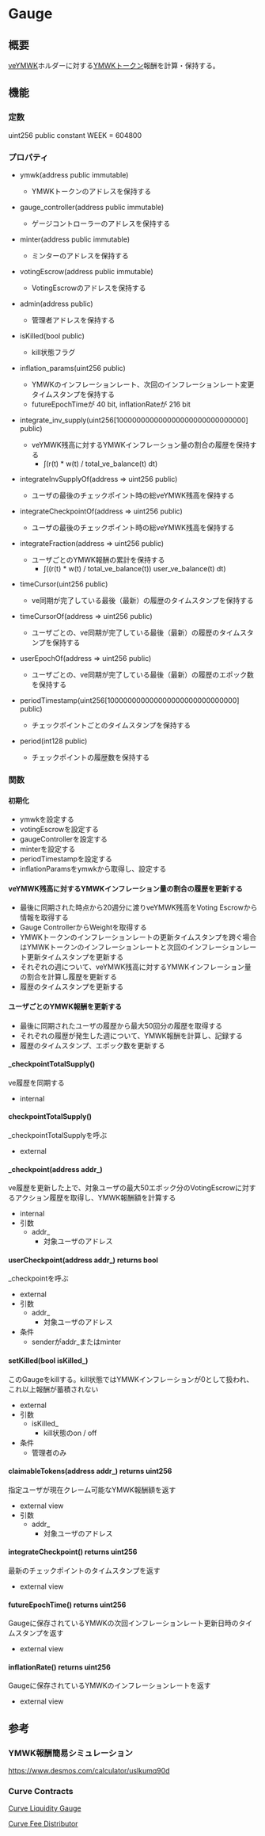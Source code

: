 # Gauge

## 概要

[veYMWK](../VotingEscrow/index.md)ホルダーに対する[YMWKトークン](../YamawakeToken/index.md)報酬を計算・保持する。

## 機能

### 定数

uint256 public constant WEEK = 604800

### プロパティ

- ymwk(address public immutable)

  - YMWKトークンのアドレスを保持する

- gauge_controller(address public immutable)

  - ゲージコントローラーのアドレスを保持する

- minter(address public immutable)

  - ミンターのアドレスを保持する

- votingEscrow(address public immutable)

  - VotingEscrowのアドレスを保持する

- admin(address public)

  - 管理者アドレスを保持する

- isKilled(bool public)

  - kill状態フラグ

- inflation_params(uint256 public)

  - YMWKのインフレーションレート、次回のインフレーションレート変更タイムスタンプを保持する
  - futureEpochTimeが 40 bit, inflationRateが 216 bit

- integrate_inv_supply(uint256[100000000000000000000000000000] public)

  - veYMWK残高に対するYMWKインフレーション量の割合の履歴を保持する
    - ∫(r(t) \* w(t) / total_ve_balance(t) dt)

- integrateInvSupplyOf(address => uint256 public)

  - ユーザの最後のチェックポイント時の総veYMWK残高を保持する

- integrateCheckpointOf(address => uint256 public)
  - ユーザの最後のチェックポイント時の総veYMWK残高を保持する
- integrateFraction(address => uint256 public)
  - ユーザごとのYMWK報酬の累計を保持する
    - ∫((r(t) \* w(t) / total_ve_balance(t)) user_ve_balance(t) dt)
- timeCursor(uint256 public)
  - ve同期が完了している最後（最新）の履歴のタイムスタンプを保持する
- timeCursorOf(address => uint256 public)
  - ユーザごとの、ve同期が完了している最後（最新）の履歴のタイムスタンプを保持する
- userEpochOf(address => uint256 public)
  - ユーザごとの、ve同期が完了している最後（最新）の履歴のエポック数を保持する
- periodTimestamp(uint256[100000000000000000000000000000] public)
  - チェックポイントごとのタイムスタンプを保持する
- period(int128 public)
  - チェックポイントの履歴数を保持する

### 関数

#### 初期化

- ymwkを設定する
- votingEscrowを設定する
- gaugeControllerを設定する
- minterを設定する
- periodTimestampを設定する
- inflationParamsをymwkから取得し、設定する

#### veYMWK残高に対するYMWKインフレーション量の割合の履歴を更新する

- 最後に同期された時点から20週分に渡りveYMWK残高をVoting Escrowから情報を取得する
- Gauge ControllerからWeightを取得する
- YMWKトークンのインフレーションレートの更新タイムスタンプを跨ぐ場合はYMWKトークンのインフレーションレートと次回のインフレーションレート更新タイムスタンプを更新する
- それぞれの週について、veYMWK残高に対するYMWKインフレーション量の割合を計算し履歴を更新する
- 履歴のタイムスタンプを更新する

#### ユーザごとのYMWK報酬を更新する

- 最後に同期されたユーザの履歴から最大50回分の履歴を取得する
- それぞれの履歴が発生した週について、YMWK報酬を計算し、記録する
- 履歴のタイムスタンプ、エポック数を更新する

#### \_checkpointTotalSupply()

ve履歴を同期する

- internal

#### checkpointTotalSupply()

\_checkpointTotalSupplyを呼ぶ

- external

#### \_checkpoint(address addr\_)

ve履歴を更新した上で、対象ユーザの最大50エポック分のVotingEscrowに対するアクション履歴を取得し、YMWK報酬額を計算する

- internal
- 引数
  - addr\_
    - 対象ユーザのアドレス

#### userCheckpoint(address addr\_) returns bool

\_checkpointを呼ぶ

- external
- 引数
  - addr\_
    - 対象ユーザのアドレス
- 条件
  - senderがaddr\_またはminter

#### setKilled(bool isKilled\_)

このGaugeをkillする。kill状態ではYMWKインフレーションが0として扱われ、これ以上報酬が蓄積されない

- external
- 引数
  - isKilled\_
    - kill状態のon / off
- 条件
  - 管理者のみ

#### claimableTokens(address addr\_) returns uint256

指定ユーザが現在クレーム可能なYMWK報酬額を返す

- external view
- 引数
  - addr\_
    - 対象ユーザのアドレス

#### integrateCheckpoint() returns uint256

最新のチェックポイントのタイムスタンプを返す

- external view

#### futureEpochTime() returns uint256

Gaugeに保存されているYMWKの次回インフレーションレート更新日時のタイムスタンプを返す

- external view

#### inflationRate() returns uint256

Gaugeに保存されているYMWKのインフレーションレートを返す

- external view

## 参考

### YMWK報酬簡易シミュレーション

https://www.desmos.com/calculator/uslkumq90d

### Curve Contracts

[Curve Liquidity Gauge](https://github.com/curvefi/tricrypto-ng/blob/main/contracts/main/LiquidityGauge.vy)

[Curve Fee Distributor](https://github.com/curvefi/curve-dao-contracts/blob/master/contracts/FeeDistributor.vy)
